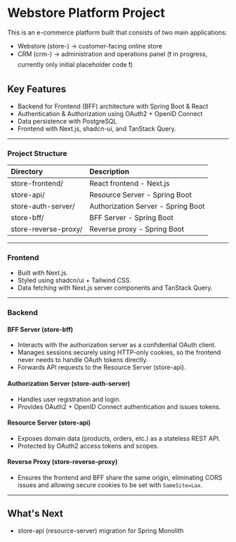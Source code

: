 # Webstore Platform Project

This is an e-commerce platform built that consists of two main applications:

- Webstore (store-) → customer-facing online store
- CRM (crm-) → administration and operations panel (❗️ in progress, currently only initial placeholder code ❗️)

## Key Features

- Backend for Frontend (BFF) architecture with Spring Boot & React
- Authentication & Authorization using OAuth2 + OpenID Connect
- Data persistence with PostgreSQL
- Frontend with Next.js, shadcn-ui, and TanStack Query.

---

### Project Structure


| Directory            | Description                              |
|:---------------------|:-----------------------------------------|
| store-frontend/      | React frontend - Next.js                 |
| store-api/           | Resource Server - Spring Boot            |
| store-auth-server/   | Authorization Server - Spring Boot       |
| store-bff/           | BFF Server - Spring Boot                 |
| store-reverse-proxy/ | Reverse proxy - Spring Boot              |     

---

### Frontend

- Built with Next.js.
- Styled using shadcn/ui + Tailwind CSS.
- Data fetching with Next.js server components and TanStack Query.

---

### Backend 

#### BFF Server (store-bff)

- Interacts with the authorization server as a confidential OAuth client.
- Manages sessions securely using HTTP-only cookies, so the frontend never needs to handle OAuth tokens directly.
- Forwards API requests to the Resource Server (store-api).

#### Authorization Server (store-auth-server)

- Handles user registration and login.
- Provides OAuth2 + OpenID Connect authentication and issues tokens.

#### Resource Server (store-api)

- Exposes domain data (products, orders, etc.) as a stateless REST API.
- Protected by OAuth2 access tokens and scopes.

#### Reverse Proxy (store-reverse-proxy)

- Ensures the frontend and BFF share the same origin, eliminating CORS issues and allowing secure cookies to be set with `SameSite=Lax`.

---

## What's Next

- store-api (resource-server) migration for Spring Monolith

